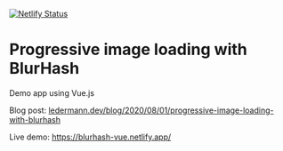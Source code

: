 [![Netlify Status](https://api.netlify.com/api/v1/badges/01e6a0b2-fcbb-4f13-9f5c-c98f51b1ec9b/deploy-status)](https://app.netlify.com/sites/blurhash-vue/deploys)

# Progressive image loading with BlurHash

Demo app using Vue.js

Blog post: [ledermann.dev/blog/2020/08/01/progressive-image-loading-with-blurhash](https://ledermann.dev/blog/2020/08/01/progressive-image-loading-with-blurhash/)

Live demo: https://blurhash-vue.netlify.app/
